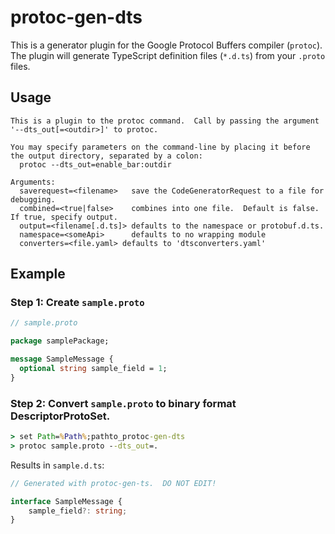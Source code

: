 protoc-gen-dts
==============

This is a generator plugin for the Google Protocol Buffers compiler (`protoc`).  The plugin will generate TypeScript definition files (`*.d.ts`) from your `.proto` files.

## Usage

```
This is a plugin to the protoc command.  Call by passing the argument '--dts_out[=<outdir>]' to protoc.

You may specify parameters on the command-line by placing it before the output directory, separated by a colon:
  protoc --dts_out=enable_bar:outdir

Arguments:
  saverequest=<filename>   save the CodeGeneratorRequest to a file for debugging.
  combined=<true|false>    combines into one file.  Default is false.  If true, specify output.
  output=<filename[.d.ts]> defaults to the namespace or protobuf.d.ts.
  namespace=<someApi>      defaults to no wrapping module
  converters=<file.yaml> defaults to 'dtsconverters.yaml'
```

## Example

### Step 1: Create `sample.proto`

```protobuf
// sample.proto

package samplePackage;

message SampleMessage {
  optional string sample_field = 1;
}
```

### Step 2: Convert `sample.proto` to binary format DescriptorProtoSet.

```bat
> set Path=%Path%;pathto_protoc-gen-dts
> protoc sample.proto --dts_out=.
```

Results in `sample.d.ts`:

```ts
// Generated with protoc-gen-ts.  DO NOT EDIT!

interface SampleMessage {
    sample_field?: string;
}
```